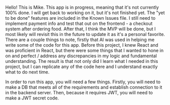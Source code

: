 Hello! This is Mike. This app is in progress, meaning that it's not currently 100% done. I will get back to working on it, but it's not finished yet. The "yet to be done" features are included in the Known Issues file. I still need to implement payment info and test that out on the frontend - a checkout system after ordering food. After that, I think the MVP will be done, but I most likely will revisit this in the future to update it as it's a personal favorite. There are a couple things to note, firstly that AI was used in helping me write some of the code for this app. Before this project, I knew React and was proficient in React, but there were some things that I wanted to hone in on and perfect / address any discrepancies in my logic and fundamental understanding. The result is that not only did I learn what I needed in this project, but I can replicate any of the code here and I understand exactly what to do next time. 

In order to run this app, you will need a few things. Firstly, you will need to make a DB that meets all of the requirements and establish connection to it in the backend server. Then, because it requires JWT, you will need to make a JWT secret code. 

